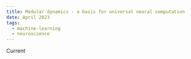 ```yaml
---
title: Modular dynamics - a basis for universal neural computation
date: April 2023
tags:
  - machine-learning
  - neuroscience
---
```

Current